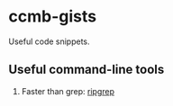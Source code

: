 # ccmb-gists
Useful code snippets.


## Useful command-line tools
1. Faster than grep: [ripgrep](https://github.com/BurntSushi/ripgrep)
